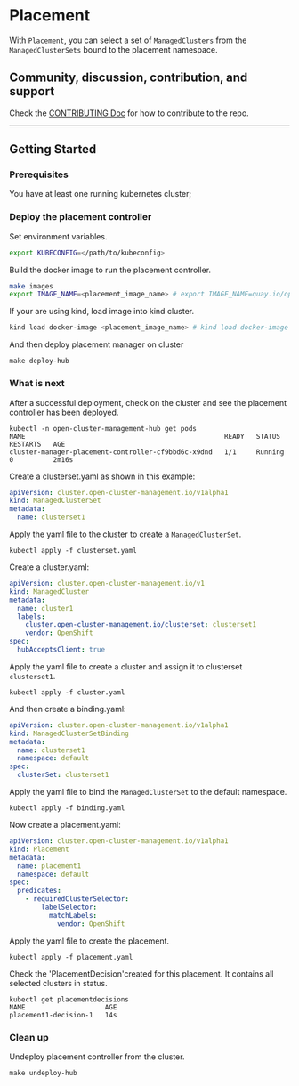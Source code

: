 # Placement

With `Placement`, you can select a set of `ManagedClusters` from the `ManagedClusterSets` bound to the placement namespace.

## Community, discussion, contribution, and support

Check the [CONTRIBUTING Doc](CONTRIBUTING.md) for how to contribute to the repo.

<!--

You can reach the maintainers of this project at:

- [#xxx on Slack](https://slack.com/signin?redir=%2Fmessages%2Fxxx)

-->

------
## Getting Started

### Prerequisites

You have at least one running kubernetes cluster;

### Deploy the placement controller
Set environment variables.
```sh
export KUBECONFIG=</path/to/kubeconfig>
```

Build the docker image to run the placement controller.
```sh
make images
export IMAGE_NAME=<placement_image_name> # export IMAGE_NAME=quay.io/open-cluster-management-io/placement:latest
```

If your are using kind, load image into kind cluster.
```sh
kind load docker-image <placement_image_name> # kind load docker-image quay.io/open-cluster-management-io/placement:latest
```

And then deploy placement manager on cluster
```
make deploy-hub
```

### What is next
After a successful deployment, check on the cluster and see the placement controller has been deployed.
```
kubectl -n open-cluster-management-hub get pods
NAME                                                  READY   STATUS    RESTARTS   AGE
cluster-manager-placement-controller-cf9bbd6c-x9dnd   1/1     Running   0          2m16s
```

Create a clusterset.yaml as shown in this example:

```yaml
apiVersion: cluster.open-cluster-management.io/v1alpha1
kind: ManagedClusterSet
metadata:
  name: clusterset1
```

Apply the yaml file to the cluster to create a `ManagedClusterSet`.
```
kubectl apply -f clusterset.yaml
```

Create a cluster.yaml:

```yaml
apiVersion: cluster.open-cluster-management.io/v1
kind: ManagedCluster
metadata:
  name: cluster1
  labels:
    cluster.open-cluster-management.io/clusterset: clusterset1
    vendor: OpenShift
spec:
  hubAcceptsClient: true
```

Apply the yaml file to create a cluster and assign it to clusterset `clusterset1`.
```
kubectl apply -f cluster.yaml
```

And then create a binding.yaml:

```yaml
apiVersion: cluster.open-cluster-management.io/v1alpha1
kind: ManagedClusterSetBinding
metadata:
  name: clusterset1
  namespace: default
spec:
  clusterSet: clusterset1
```

Apply the yaml file to bind the `ManagedClusterSet` to the default namespace.
```
kubectl apply -f binding.yaml
```

Now create a placement.yaml:
```yaml
apiVersion: cluster.open-cluster-management.io/v1alpha1
kind: Placement
metadata:
  name: placement1
  namespace: default
spec:
  predicates:
    - requiredClusterSelector:
        labelSelector:
          matchLabels:
            vendor: OpenShift
```
Apply the yaml file to create the placement.

```
kubectl apply -f placement.yaml
```

Check the 'PlacementDecision'created for this placement. It contains all selected clusters in status.
```
kubectl get placementdecisions
NAME                    AGE
placement1-decision-1   14s
```

### Clean up
Undeploy placement controller from the cluster.
```
make undeploy-hub
```

<!--
## XXX References

If you have any further question about xxx, please refer to
[XXX help documentation](docs/xxx_help.md) for further information.
-->